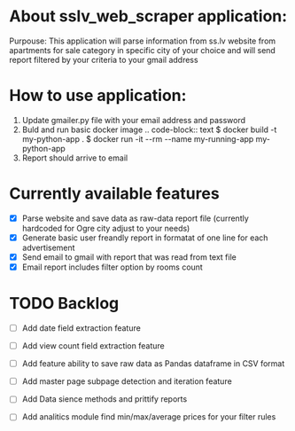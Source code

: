 # About sslv_web_scraper application:
Purpouse: This application will parse information from ss.lv website from apartments for sale category in specific city of your choice
and  will send report filtered by your criteria to your gmail address 

# How to use application:
1. Update gmailer.py file with your email address and password
2. Buld and run basic docker image
.. code-block:: text
  $ docker build -t my-python-app .
  $ docker run -it --rm --name my-running-app my-python-app
3. Report should arrive to email

# Currently available features
- [x] Parse website and save data as raw-data report file (currently hardcoded for Ogre city adjust to your needs)
- [x] Generate basic user freandly report in formatat of one line for each advertisement
- [x] Send email to gmail with report that was read from text file 
- [x] Email report includes filter option by rooms count

# TODO Backlog
- [ ] Add date field extraction feature
- [ ] Add view count field extraction feature
- [ ] Add feature ability to save raw data as Pandas dataframe in CSV format
- [ ] Add master page subpage detection and iteration feature
- [ ] Add Data sience methods and prittify reports
- [ ] Add analitics module find min/max/average prices for your filter rules 



  
